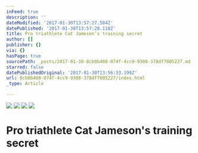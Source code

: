 ```yaml
---
inFeed: true
description: ''
dateModified: '2017-01-30T13:57:27.584Z'
datePublished: '2017-01-30T13:57:28.118Z'
title: Pro triathlete Cat Jameson’s training secret
author: []
publisher: {}
via: {}
hasPage: true
sourcePath: _posts/2017-01-30-8cb0b408-074f-4cc9-9308-378df7805227.md
starred: false
datePublishedOriginal: '2017-01-30T13:56:33.199Z'
url: 8cb0b408-074f-4cc9-9308-378df7805227/index.html
_type: Article

---
```

![](https://the-grid-user-content.s3-us-west-2.amazonaws.com/a267956a-5f23-4206-b8b0-6b06704eeaca.jpg)
![](https://the-grid-user-content.s3-us-west-2.amazonaws.com/0b1219aa-b187-4043-b8f4-b83922622030.jpg)
![](https://the-grid-user-content.s3-us-west-2.amazonaws.com/a47f0fe9-d95b-493e-92f6-74a972989619.jpg)
![](https://the-grid-user-content.s3-us-west-2.amazonaws.com/4f52d3e8-6e96-44fa-b232-2c9e51ea366e.jpg)

# Pro triathlete Cat Jameson's training secret